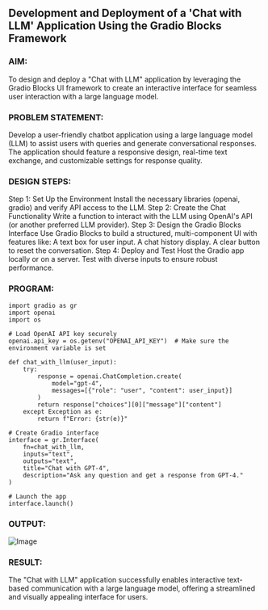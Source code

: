 ## Development and Deployment of a 'Chat with LLM' Application Using the Gradio Blocks Framework

### AIM:
To design and deploy a "Chat with LLM" application by leveraging the Gradio Blocks UI framework to create an interactive interface for seamless user interaction with a large language model.

### PROBLEM STATEMENT:
Develop a user-friendly chatbot application using a large language model (LLM) to assist users with queries and generate conversational responses. The application should feature a responsive design, real-time text exchange, and customizable settings for response quality.
### DESIGN STEPS:
Step 1: Set Up the Environment
Install the necessary libraries (openai, gradio) and verify API access to the LLM.
Step 2: Create the Chat Functionality
Write a function to interact with the LLM using OpenAI's API (or another preferred LLM provider).
Step 3: Design the Gradio Blocks Interface
Use Gradio Blocks to build a structured, multi-component UI with features like:
A text box for user input.
A chat history display.
A clear button to reset the conversation.
Step 4: Deploy and Test
Host the Gradio app locally or on a server.
Test with diverse inputs to ensure robust performance.

### PROGRAM:
```
import gradio as gr
import openai
import os

# Load OpenAI API key securely
openai.api_key = os.getenv("OPENAI_API_KEY")  # Make sure the environment variable is set

def chat_with_llm(user_input):
    try:
        response = openai.ChatCompletion.create(
            model="gpt-4",
            messages=[{"role": "user", "content": user_input}]
        )
        return response["choices"][0]["message"]["content"]
    except Exception as e:
        return f"Error: {str(e)}"

# Create Gradio interface
interface = gr.Interface(
    fn=chat_with_llm,
    inputs="text",
    outputs="text",
    title="Chat with GPT-4",
    description="Ask any question and get a response from GPT-4."
)

# Launch the app
interface.launch()
```
### OUTPUT:
![Image](https://github.com/user-attachments/assets/669b595d-ae32-4d1d-bb79-bf9cfdda08ca)

### RESULT:
The "Chat with LLM" application successfully enables interactive text-based communication with a large language model, offering a streamlined and visually appealing interface for users.
